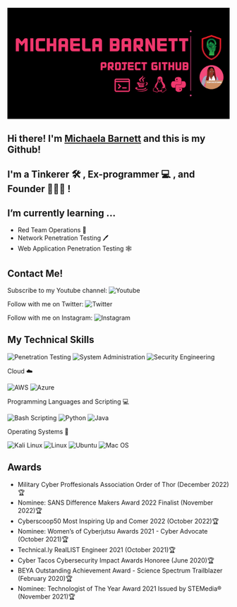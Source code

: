 ![Alt Image text](https://github.com/michaela-barnett/michaela-barnett/blob/356f13d91d3de16ad4c81b238466d42a9b1c668d/Github%20(1).png)

<h2 align="left">
    Hi there! I'm <a href="http://computersciencebarbie.com" target="_blank" rel="noreferrer">Michaela Barnett</a> and this is my Github!
</h2>

<h2 align="left">
I'm a Tinkerer 🛠 , Ex-programmer 💻 , and Founder 👩🏾‍💻 !
</h2> 

## I’m currently learning ...

- Red Team Operations 🔴
- Network Penetration Testing 🖊
- Web Application Penetration Testing 🕸

## Contact Me!

Subscribe to my Youtube channel: ![Youtube](https://img.shields.io/youtube/channel/subscribers/UCglQMOMB59vexcu5vFomJIw?style=plastic)

Follow with me on Twitter: ![Twitter](https://img.shields.io/twitter/follow/MKTY8?style=plastic)

Follow with me on Instagram: ![Instagram](https://img.shields.io/badge/computersciencebarbie-Instagram-ff69b4?link=https://www.instagram.com/computersciencebarbie/?hl=en/right)

## My Technical Skills

![Penetration Testing](https://img.shields.io/badge/SKILL-Penetration%20Testing-%23ff0000)
![System Administration](https://img.shields.io/badge/SKILL-System%20Administration-8a2be2)
![Security Engineering](https://img.shields.io/badge/SKILL-Security%20Engineering-cf1020)

Cloud ☁️

![AWS](https://img.shields.io/badge/CLOUD-AWS-informational?style=flat&logo=AWS&color=ff69b4)
![Azure](https://img.shields.io/badge/CLOUD-Azure-informational?style=flat&logo=AWS&color=23FF9900)

Programming Languages and Scripting 💻

![Bash Scripting](https://img.shields.io/badge/CODE-Bash%20Scripting-ff69b4)
![Python](https://img.shields.io/badge/CODE-Python-informational?style=flat&logo=Python&color=ffdd54)
![Java](https://img.shields.io/badge/CODE-Java-8b4513)

Operating Systems 🐧

![Kali Linux](https://img.shields.io/badge/OS-Kali%20Linux-ff69b4)
![Linux](https://img.shields.io/badge/OS-Linux-informational?style=flat&logo=Linux&color=F4E285)
![Ubuntu](https://img.shields.io/badge/OS-Ubuntu-informational?style=flat&logo=Ubuntu&color=5B8E7D)
![Mac OS](https://img.shields.io/badge/OS-MacOS-informational?style=flat&logo=MacOS&color=F4A259)

## Awards 

- Military Cyber Proffesionals Association Order of Thor (December 2022)🏆
- Nominee: SANS Difference Makers Award 2022 Finalist (November 2022)🏆
- Cyberscoop50 Most Inspiring Up and Comer 2022 (October 2022)🏆
- Nominee: Women’s of Cyberjutsu Awards 2021 - Cyber Advocate (October 2021)🏆
- Technical.ly RealLIST Engineer 2021 (October 2021)🏆
- Cyber Tacos Cybersecurity Impact Awards Honoree (June 2020)🏆
- BEYA Outstanding Achievement Award - Science Spectrum Trailblazer (February 2020)🏆
- Nominee: Technologist of The Year Award 2021 Issued by STEMedia® (November 2021)🏆



<!---
## Get To Know Me:
- 
14
michaela-barnett/michaela-barnett is a ✨ special ✨ repository because its `README.md` (this file) appears on your GitHub profile.
15
You can click the Preview link to take a look at your changes.
16
--->
